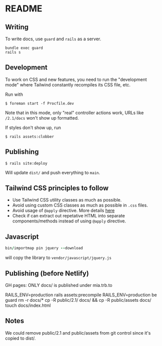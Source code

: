 # README

## Writing

To write docs, use `guard` and `rails` as a server.

```
bundle exec guard
rails s
```


## Development

To work on CSS and new features, you need to run the "development mode" where Tailwind constantly recompiles its CSS file, etc.

Run with

```
$ foreman start -f Procfile.dev
```

Note that in this mode, only "real" controller actions work, URLs like `/2.1/docs` won't show up formatted.


If styles don't show up, run

```
$ rails assets:clobber
```


## Publishing

```
$ rails site:deploy
```

Will update `dist/` and push everything to `main`.


## Tailwind CSS principles to follow

- Use Tailwind CSS utility classes as much as possible.
- Avoid using custom CSS classes as much as possible in `.css` files.
- Avoid usage of `@apply` directive. More details [here](https://tailwindcss.com/docs/reusing-styles#avoiding-premature-abstraction)
- Check if can extract out repetative HTML into separate components/methods instead of using `@apply` directive.

## Javascript

```ruby
bin/importmap pin jquery --download
```

will copy the library to `vendor/javascript/jquery.js`


## Publishing (before Netlify)

GH pages: ONLY docs/ is published under mia.trb.to


RAILS_ENV=production rails assets:precompile
RAILS_ENV=production be guard
rm -r docs/*
cp -R public/2.1/ docs/ && cp -R public/assets docs/
touch docs/index.html


## Notes

We could remove public/2.1 and public/assets from git control since it's copied to dist/.
